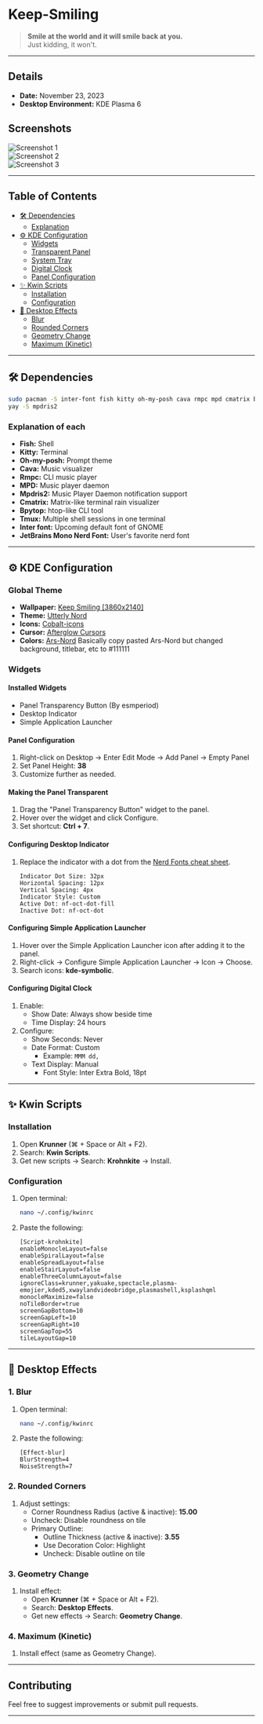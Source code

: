 # Keep-Smiling

> **Smile at the world and it will smile back at you.**  
> Just kidding, it won't.

---

## **Details**
- **Date:** November 23, 2023  
- **Desktop Environment:** KDE Plasma 6

## **Screenshots**

![Screenshot 1](https://github.com/user-attachments/assets/fce57357-da46-48be-bd58-d4b489027898)  
![Screenshot 2](https://github.com/user-attachments/assets/5ea449fd-7b64-4856-b21d-cbb1825b21fc)  
![Screenshot 3](https://github.com/user-attachments/assets/4624e79f-cb7b-4e5c-9110-2080f8a6985c)

---

## **Table of Contents**

- [🛠️ Dependencies](#-dependencies)
  - [Explanation](#explanation-of-each)
- [⚙️ KDE Configuration](#kde-configuration)
  - [Widgets](#widgets)
  - [Transparent Panel](#transparent-panel)
  - [System Tray](#system-tray)
  - [Digital Clock](#digital-clock)
  - [Panel Configuration](#panel-configuration)
- [✨ Kwin Scripts](#kwin-scripts)
  - [Installation](#installation)
  - [Configuration](#configuration)
- [💫 Desktop Effects](#desktop-effects)
  - [Blur](#1-blur)
  - [Rounded Corners](#2-rounded-corners)
  - [Geometry Change](#3-geometry-change)
  - [Maximum (Kinetic)](#4-maximum-kinetic)

---

## **🛠️ Dependencies**
```bash
sudo pacman -S inter-font fish kitty oh-my-posh cava rmpc mpd cmatrix bpytop tmux ttf-jetbrains-mono-nerd
yay -S mpdris2
```

### Explanation of each
- **Fish:** Shell
- **Kitty:** Terminal
- **Oh-my-posh:** Prompt theme
- **Cava:** Music visualizer
- **Rmpc:** CLI music player
- **MPD:** Music player daemon
- **Mpdris2:** Music Player Daemon notification support
- **Cmatrix:** Matrix-like terminal rain visualizer
- **Bpytop:** htop-like CLI tool
- **Tmux:** Multiple shell sessions in one terminal
- **Inter font:** Upcoming default font of GNOME
- **JetBrains Mono Nerd Font:** User's favorite nerd font

---

## **⚙️ KDE Configuration**

### **Global Theme**
- **Wallpaper:** [Keep Smiling [3860x2140]](https://www.reddit.com/r/wallpapers/comments/10cp3ee/keep_smiling_3860x2140/)
- **Theme:** [Utterly Nord](https://store.kde.org/p/1905813/)
- **Icons:** [Cobalt-icons](https://store.kde.org/p/1687796)
- **Cursor:** [Afterglow Cursors](https://www.gnome-look.org/p/1628952/)
- **Colors:** [Ars-Nord](https://www.pling.com/p/2192462/) Basically copy pasted Ars-Nord but changed background, titlebar, etc to #111111

### **Widgets**

#### **Installed Widgets**
- Panel Transparency Button (By esmperiod)
- Desktop Indicator
- Simple Application Launcher

#### **Panel Configuration**
1. Right-click on Desktop → Enter Edit Mode → Add Panel → Empty Panel  
2. Set Panel Height: **38**
3. Customize further as needed.

#### **Making the Panel Transparent**
1. Drag the "Panel Transparency Button" widget to the panel.
2. Hover over the widget and click Configure.
3. Set shortcut: **Ctrl + 7**.

#### **Configuring Desktop Indicator**
1. Replace the indicator with a dot from the [Nerd Fonts cheat sheet](https://www.nerdfonts.com/cheat-sheet).
   ```
   Indicator Dot Size: 32px
   Horizontal Spacing: 12px
   Vertical Spacing: 4px
   Indicator Style: Custom
   Active Dot: nf-oct-dot-fill
   Inactive Dot: nf-oct-dot
   ```

#### **Configuring Simple Application Launcher**
1. Hover over the Simple Application Launcher icon after adding it to the panel.
2. Right-click → Configure Simple Application Launcher → Icon → Choose.
3. Search icons: **kde-symbolic**.

#### **Configuring Digital Clock**
1. Enable:
   - Show Date: Always show beside time
   - Time Display: 24 hours
2. Configure:
   - Show Seconds: Never
   - Date Format: Custom
     - Example: `MMM dd,`
   - Text Display: Manual
     - Font Style: Inter Extra Bold, 18pt

---

## **✨ Kwin Scripts**

### Installation
1. Open **Krunner** (⌘ + Space or Alt + F2).
2. Search: **Kwin Scripts**.
3. Get new scripts → Search: **Krohnkite** → Install.

### Configuration
1. Open terminal:
   ```bash
   nano ~/.config/kwinrc
   ```
2. Paste the following:
   ```
   [Script-krohnkite]
   enableMonocleLayout=false
   enableSpiralLayout=false
   enableSpreadLayout=false
   enableStairLayout=false
   enableThreeColumnLayout=false
   ignoreClass=krunner,yakuake,spectacle,plasma-emojier,kded5,xwaylandvideobridge,plasmashell,ksplashqml
   monocleMaximize=false
   noTileBorder=true
   screenGapBottom=10
   screenGapLeft=10
   screenGapRight=10
   screenGapTop=55
   tileLayoutGap=10
   ```

---

## **💫 Desktop Effects**

### **1. Blur**
1. Open terminal:
   ```bash
   nano ~/.config/kwinrc
   ```
2. Paste the following:
   ```
   [Effect-blur]
   BlurStrength=4
   NoiseStrength=7
   ```

### **2. Rounded Corners**
1. Adjust settings:
   - Corner Roundness Radius (active & inactive): **15.00**
   - Uncheck: Disable roundness on tile
   - Primary Outline:
     - Outline Thickness (active & inactive): **3.55**
     - Use Decoration Color: Highlight
     - Uncheck: Disable outline on tile

### **3. Geometry Change**
1. Install effect:
   - Open **Krunner** (⌘ + Space or Alt + F2).
   - Search: **Desktop Effects**.
   - Get new effects → Search: **Geometry Change**.

### **4. Maximum (Kinetic)**
1. Install effect (same as Geometry Change).

---

## **Contributing**
Feel free to suggest improvements or submit pull requests.

---

